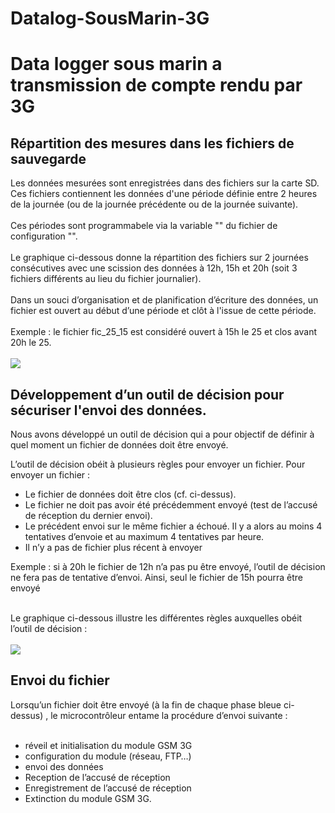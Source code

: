 # Datalog-SousMarin-3G
<H1>Data logger sous marin a transmission de compte rendu par 3G</H1>




<H2>Répartition des mesures dans les fichiers de sauvegarde </H2>
Les données mesurées sont enregistrées dans des fichiers sur la carte SD. Ces fichiers contiennent les données d'une période définie entre 2 heures de la journée (ou de la journée précédente ou de la journée suivante).<br><br>
Ces périodes sont programmabele via la variable "" du fichier de configuration "".<br><br>
Le graphique ci-dessous donne la répartition des fichiers sur 2 journées consécutives avec une scission des données à 12h, 15h et 20h (soit 3 fichiers différents au lieu du fichier journalier).<br><br>
Dans un souci d’organisation et de planification d’écriture des données, un fichier est ouvert au début d’une période et clôt à l'issue de cette période.<br><br>
Exemple : le fichier fic_25_15 est considéré ouvert à 15h le 25 et clos avant 20h le 25. <br><br>
<IMG src="readme_fichiers/regle_d_enregistrement_des_donnees.png.png">


<H2>Développement d’un outil de décision pour sécuriser l'envoi des données.</H2>
Nous avons développé un outil de décision qui a pour objectif de définir à quel moment un fichier de données doit être envoyé.

L’outil de décision obéit à plusieurs règles pour envoyer un fichier. Pour envoyer un fichier :
<ul>
	<li>Le fichier de données doit être clos (cf. ci-dessus).</li>
	<li>Le fichier ne doit pas avoir été précédemment envoyé (test de l’accusé de réception du dernier envoi). </li>
	<li>Le précédent envoi sur le même fichier a échoué. Il y a alors au moins 4 tentatives d’envoie et au maximum 4 tentatives par heure.</li>
	<li>Il n’y a pas de fichier plus récent à envoyer</li>
</ul>


Exemple : si à 20h le fichier de 12h n’a pas pu être envoyé, l’outil de décision ne fera pas de tentative d’envoi. Ainsi, seul le fichier de 15h pourra être envoyé<br><br>

Le graphique ci-dessous illustre les différentes règles auxquelles obéit l’outil de décision : <br><br>
<IMG src="readme_fichiers/regle_de_transmission_des_fichiers.png.png">


<H2>Envoi du fichier</H2>
Lorsqu’un fichier doit être envoyé (à la fin de chaque phase bleue ci-dessus) , le microcontrôleur entame la procédure d’envoi suivante :<br><br>
<ul>
<li>réveil et initialisation du module GSM 3G</li>
<li>configuration du module (réseau, FTP…)</li>
<li>envoi des données</li>
<li>Reception de l’accusé de réception</li>
<li>Enregistrement de l’accusé de réception</li>
<li>Extinction du module GSM 3G.</li>
</ul>


<br><br><br><br><br>
